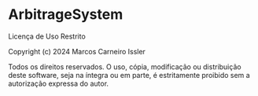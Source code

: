 # ArbitrageSystem

Licença de Uso Restrito

Copyright (c) 2024 Marcos Carneiro Issler

Todos os direitos reservados. O uso, cópia, modificação ou distribuição deste software, seja na íntegra ou em parte, é estritamente proibido sem a autorização expressa do autor.
